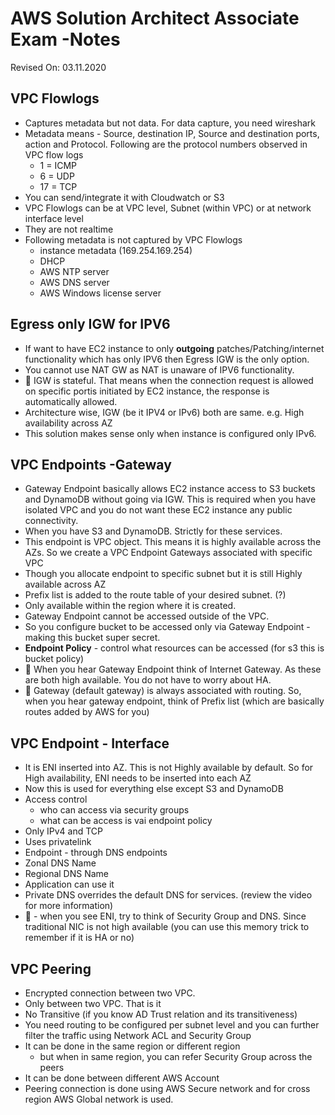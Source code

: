 # AWS Solution Architect Associate Exam -Notes

Revised On: 03.11.2020


## VPC Flowlogs

* Captures metadata but not data. For data capture, you need wireshark
* Metadata means - Source, destination IP, Source and destination ports, action and Protocol. Following are the protocol numbers observed in VPC flow logs
  * 1 = ICMP
  * 6 = UDP
  * 17 = TCP
* You can send/integrate it with Cloudwatch or S3
* VPC Flowlogs can be at VPC level, Subnet (within VPC) or at network interface level
* They are not realtime
* Following metadata is not captured by VPC Flowlogs
  * instance metadata (169.254.169.254)
  * DHCP
  * AWS NTP server
  * AWS DNS server
  * AWS Windows license server

## Egress only IGW for IPV6

* If want to have EC2 instance to only **outgoing** patches/Patching/internet functionality which has only IPV6 then Egress IGW is the only option.
* You cannot use NAT GW as NAT is unaware of IPV6 functionality.
* :magnet: IGW is stateful. That means when the connection request is allowed on specific portis initiated by EC2 instance, the response is automatically allowed.
* Architecture wise, IGW (be it IPV4 or IPv6) both are same. e.g. High availability across AZ
* This solution makes sense only when instance is configured only IPv6.

## VPC Endpoints -Gateway

* Gateway Endpoint basically allows EC2 instance access to S3 buckets and DynamoDB without going via IGW. This is required when you have isolated VPC and you do not want these EC2 instance any public connectivity.
* When you have S3 and DynamoDB. Strictly for these services.
* This endpoint is VPC object. This means it is highly available across the AZs. So we create a VPC Endpoint Gateways associated with specific VPC
* Though you allocate endpoint to specific subnet but it is still Highly available across AZ
* Prefix list is added to the route table of your desired subnet. (?)
* Only available within the region where it is created.
* Gateway Endpoint cannot be accessed outside of the VPC.
* So you configure bucket to be accessed only via Gateway Endpoint -making this bucket super secret.
* **Endpoint Policy** - control what resources can be accessed (for s3 this is bucket policy)
* :electric_plug: When you hear Gateway Endpoint think of Internet Gateway. As these are both high available. You do not have to worry about HA.
* :electric_plug: Gateway (default gateway) is always associated with routing. So, when you hear gateway endpoint, think of Prefix list (which are basically routes added by AWS for you)
  
## VPC Endpoint - Interface

* It is ENI inserted into AZ. This is not Highly available by default. So for High availability, ENI needs to be inserted into each AZ
* Now this is used for everything else except S3 and DynamoDB
* Access control
  * who can access via security groups
  * what can be access is vai endpoint policy
* Only IPv4 and TCP
* Uses privatelink
* Endpoint - through DNS endpoints
* Zonal DNS Name
* Regional DNS Name
* Application can use it 
* Private DNS overrides the default DNS for services. (review the video for more information)
* :electric_plug: - when you see ENI, try to think of Security Group and DNS. Since traditional NIC is not high available (you can use this memory trick to remember if it is HA or no)

## VPC Peering

* Encrypted connection between two VPC.
* Only between two VPC. That is it
* No Transitive (if you know AD Trust relation and its transitiveness)
* You need routing to be configured per subnet level and you can further filter the traffic using Network ACL and Security Group
* It can be done in the same region or different region
  * but when in same region, you can refer Security Group across the peers
* It can be done between different AWS Account
* Peering connection is done using AWS Secure network and for cross region AWS Global network is used.
